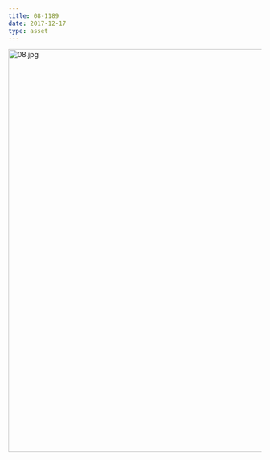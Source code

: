 ```yaml
---
title: 08-1189
date: 2017-12-17
type: asset
---
```

<img src="https://histologylab.ctl.columbia.edu/assets/images/08.jpg" width="800" alt="08.jpg" style="margin: 0;padding: 0;border: 0;">
